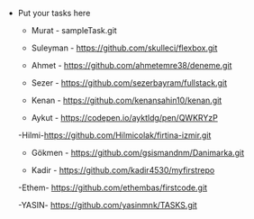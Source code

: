 - Put your tasks here

  - Murat - sampleTask.git

  - Suleyman - https://github.com/skulleci/flexbox.git

  - Ahmet - https://github.com/ahmetemre38/deneme.git

  - Sezer - https://github.com/sezerbayram/fullstack.git
  
  - Kenan  - https://github.com/kenansahin10/kenan.git

  - Aykut - https://codepen.io/ayktldg/pen/QWKRYzP 
  
  -Hilmi-https://github.com/Hilmicolak/firtina-izmir.git
  
  - Gökmen - https://github.com/gsismandnm/Danimarka.git
  
   - Kadir - https://github.com/kadir4530/myfirstrepo

  -Ethem-   https://github.com/ethembas/firstcode.git

  -YASIN- https://github.com/yasinmnk/TASKS.git
